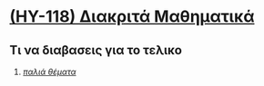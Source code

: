 # [(ΗΥ-118) Διακριτά Μαθηματικά](http://users.ics.forth.gr/~argyros/cs118.html)

## Τι να διαβασεις για το τελικο

1. _[παλιά θέματα](https://github.com/keybraker/CSD-Absolute-User-Manual/tree/master/ΜΑΘΗΜΑΤΑ/ΗΥ-118/παλια%20θεματα)_
